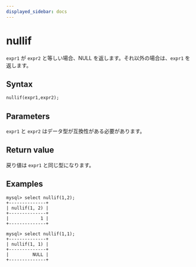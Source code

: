 ```yaml
---
displayed_sidebar: docs
---
```


# nullif

`expr1` が `expr2` と等しい場合、NULL を返します。それ以外の場合は、`expr1` を返します。

## Syntax

```Haskell
nullif(expr1,expr2);
```

## Parameters

`expr1` と `expr2` はデータ型が互換性がある必要があります。

## Return value

戻り値は `expr1` と同じ型になります。

## Examples

```Plain Text
mysql> select nullif(1,2);
+--------------+
| nullif(1, 2) |
+--------------+
|            1 |
+--------------+

mysql> select nullif(1,1);
+--------------+
| nullif(1, 1) |
+--------------+
|         NULL |
+--------------+
```